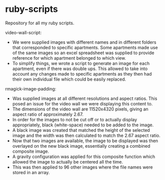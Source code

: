 # ruby-scripts
Repository for all my ruby scripts.

video-wall-script:
- We were supplied images with different names and in different folders that corresponded to specific apartments. Some apartments made use of the same images so an excel spreadsheet was supplied to provide reference for which apartment belonged to which view.
- To simplify things, we wrote a script to generate an image for each apartment, even if there was double ups. This allowed to take into account any changes made to specific apartments as they then had their own individual file which could be easily replaced.


rmagick-image-padding:
- Was supplied images at all different resolutions and aspect ratios. This posed an issue for the video wall we were displaying this content to.
- The dimensions of the video wall are 11520x4320 pixels, giving an aspect ratio of approximately 2.67.
- In order for the images to not be cut off or to actually display appropriately, black (white-space) needed to be added to the image.
- A black image was created that matched the height of the selected image and the width was then calculated to match the 2.67 aspect ratio.
- Now that two images are available, the image to be displayed was then overlayed on the new black image, essentially creating a combined composite image.
- A gravity configuration was applied for this composite function which allowed the image to actually be centered all the time.
- This was then applied to 96 other images where the file names were stored in an array.